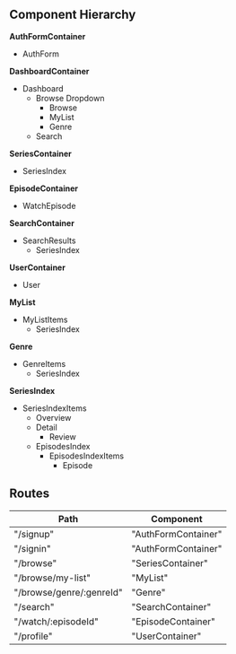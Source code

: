 ## Component Hierarchy

**AuthFormContainer**
  - AuthForm

**DashboardContainer**
  - Dashboard
    * Browse Dropdown
      * Browse
      * MyList
      * Genre
    * Search

**SeriesContainer**
  - SeriesIndex

**EpisodeContainer**
  - WatchEpisode

**SearchContainer**
  - SearchResults
    - SeriesIndex

**UserContainer**
  - User

**MyList**
  - MyListItems
    - SeriesIndex

**Genre**
  - GenreItems
    - SeriesIndex

**SeriesIndex**
  * SeriesIndexItems
    * Overview
    * Detail
      - Review
    * EpisodesIndex
      - EpisodesIndexItems
        + Episode


## Routes

| Path	| Component |
|-------|-----------|
|"/signup"	| "AuthFormContainer" |
|"/signin" |	"AuthFormContainer" |
|"/browse" | "SeriesContainer" |
|"/browse/my-list" | "MyList" |
|"/browse/genre/:genreId" | "Genre" |
|"/search" | "SearchContainer" |
|"/watch/:episodeId" | "EpisodeContainer" |
|"/profile" | "UserContainer" |
